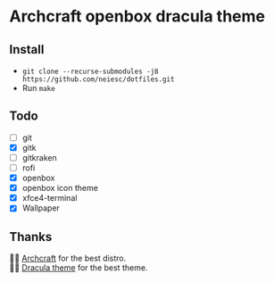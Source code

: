 # Archcraft openbox dracula theme
## Install
- `git clone --recurse-submodules -j8 https://github.com/neiesc/dotfiles.git`
- Run `make`

## Todo
- [ ] git
- [x] gitk
- [ ] gitkraken
- [ ] rofi
- [x] openbox
- [x] openbox icon theme
- [x] xfce4-terminal
- [x] Wallpaper

## Thanks
🙏🏼 [Archcraft](https://github.com/archcraft-os) for the best distro.
<br>
🙏🏼 [Dracula theme](https://github.com/dracula/dracula-theme) for the best theme.

